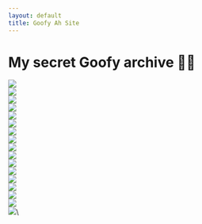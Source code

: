 ```yaml
---
layout: default
title: Goofy Ah Site
---
```


# My secret Goofy archive 🤫🤫

![](https://cdn.discordapp.com/attachments/1037778302234021920/1076594343600730202/2Q.png)\
![](https://cdn.discordapp.com/attachments/1037778302234021920/1076594388416872570/9k.png)\
![](https://cdn.discordapp.com/attachments/1037778302234021920/1076594328752881754/2Q.png)\
![](https://cdn.discordapp.com/attachments/1037778302234021920/1076594325653307572/image.png)\
![](https://cdn.discordapp.com/attachments/1037778302234021920/1076594294154080278/2Q.png)\
![](https://cdn.discordapp.com/attachments/1037778302234021920/1076594309840769174/9k.png)\
![](https://cdn.discordapp.com/attachments/1037778302234021920/1076594178873634976/images.png)\
![](https://cdn.discordapp.com/attachments/1037778302234021920/1076594142924255382/images.png)\
![](https://cdn.discordapp.com/attachments/1037778302234021920/1076594115879383120/images.png)\
![](https://cdn.discordapp.com/attachments/1037778302234021920/1076594070224371813/images.png)\
![](https://cdn.discordapp.com/attachments/1037778302234021920/1076594031959752804/images.png)\
![](https://cdn.discordapp.com/attachments/1037778302234021920/1076593949461987338/images.png)\
![](https://cdn.discordapp.com/attachments/1037778302234021920/1076593927727108146/Z.png)\
![](https://cdn.discordapp.com/attachments/1037778302234021920/1076593883586236567/images.png)\
![](https://cdn.discordapp.com/attachments/1037778302234021920/1076593857900326992/images.png)\
![](https://cdn.discordapp.com/attachments/1037778302234021920/1076593822508798043/9k.png)\
![](https://cdn.discordapp.com/attachments/1037778302234021920/1076593795417780305/2Q.png)\
